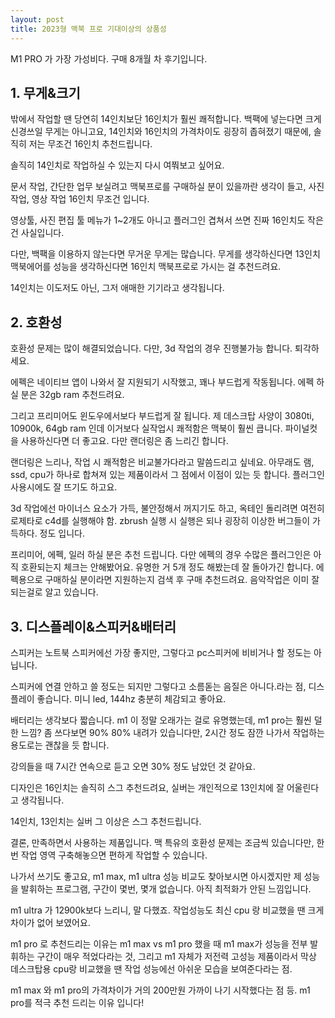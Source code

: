 ```yaml
---
layout: post
title: 2023형 맥북 프로 기대이상의 상품성
---
```


M1 PRO 가 가장 가성비다. 구매 8개월 차 후기입니다.



<h2>1. 무게&크기</h2>
밖에서 작업할 땐 당연히 14인치보단 16인치가 훨씬 쾌적합니다. 백팩에 넣는다면 크게 신경쓰일 무게는 아니고요, 14인치와 16인치의 가격차이도 굉장히 좁혀졌기 때문에, 솔직히 저는 무조건 16인치 추천드립니다. 

솔직히 14인치로 작업하실 수 있는지 다시 여쭤보고 싶어요. 

문서 작업, 간단한 업무 보실려고 맥북프로를 구매하실 분이 있을까란 생각이 들고, 사진 작업, 영상 작업 16인치 무조건 입니다. 

영상툴, 사진 편집 툴 메뉴가 1~2개도 아니고 플러그인 겹쳐서 쓰면 진짜 16인치도 작은 건 사실입니다.

다만, 백팩을 이용하지 않는다면 무거운 무게는 많습니다. 무게를 생각하신다면 13인치 맥북에어를 성능을 생각하신다면 16인치 맥북프로로 가시는 걸 추천드려요. 

14인치는 이도저도 아닌, 그저 애매한 기기라고 생각됩니다.



<h2>2. 호환성</h2>
호환성 문제는 많이 해결되었습니다. 다만, 3d 작업의 경우 진행불가능 합니다. 퇴각하세요. 

에펙은 네이티브 앱이 나와서 잘 지원되기 시작했고, 꽤나 부드럽게 작동됩니다. 에펙 하실 분은 32gb ram 추천드려요. 

그리고 프리미어도 윈도우에서보다 부드럽게 잘 됩니다. 제 데스크탑 사양이 3080ti, 10900k, 64gb ram 인데 이거보다 실작업시 쾌적함은 맥북이 훨씬 큽니다. 파이널컷을 사용하신다면 더 좋고요. 다만 랜더링은 좀 느리긴 합니다.

랜더링은 느리나, 작업 시 쾌적함은 비교불가다라고 말씀드리고 싶네요. 아무래도 램, ssd, cpu가 하나로 합쳐져 있는 제품이라서 그 점에서 이점이 있는 듯 합니다. 플러그인 사용시에도 잘 뜨기도 하고요.

3d 작업에선 마이너스 요소가 가득, 불안정해서 꺼지기도 하고, 옥테인 돌리려면 여전히 로제타로 c4d를 실행해야 함. 
zbrush 실행 시 실행은 되나 굉장히 이상한 버그들이 가득하다. 정도 입니다.

프리미어, 에펙, 일러 하실 분은 추천 드립니다. 다만 에펙의 경우 수많은 플러그인은 아직 호환되는지 체크는 안해봤어요. 유명한 거 5개 정도 해봤는데 잘 돌아가긴 합니다. 에펙용으로 구매하실 분이라면 지원하는지 검색 후 구매 추천드려요. 음악작업은 이미 잘 되는걸로 알고 있습니다.



<h2>3. 디스플레이&스피커&배터리</h2>
스피커는 노트북 스피커에선 가장 좋지만, 그렇다고 pc스피커에 비비거나 할 정도는 아닙니다. 

스피커에 연결 안하고 쓸 정도는 되지만 그렇다고 소름돋는 음질은 아니다.라는 점, 디스플레이 좋습니다. 미니 led, 144hz 충분히 체감되고 좋아요.

배터리는 생각보다 짧습니다. m1 이 정말 오래가는 걸로 유명했는데, m1 pro는 훨씬 덜한 느낌? 좀 쓰다보면 90% 80% 내려가 있습니다만, 2시간 정도 잠깐 나가서 작업하는 용도로는 괜찮을 듯 합니다. 

강의들을 때 7시간 연속으로 듣고 오면 30% 정도 남았던 것 같아요.

디자인은 16인치는 솔직히 스그 추천드려요, 실버는 개인적으로 13인치에 잘 어울린다고 생각됩니다. 

14인치, 13인치는 실버 그 이상은 스그 추천드립니다.

결론, 만족하면서 사용하는 제품입니다. 맥 특유의 호환성 문제는 조금씩 있습니다만, 한 번 작업 영역 구축해놓으면 편하게 작업할 수 있습니다. 

나가서 쓰기도 좋고요, m1 max, m1 ultra 성능 비교도 찾아보시면 아시겠지만 제 성능을 발휘하는 프로그램, 구간이 몇번, 몇개 없습니다. 아직 최적화가 안된 느낌입니다.

m1 ultra 가 12900k보다 느리니, 말 다했죠. 작업성능도 최신 cpu 랑 비교했을 땐 크게 차이가 없어 보였어요. 

m1 pro 로 추천드리는 이유는 m1 max vs m1 pro 했을 때 m1 max가 성능을 전부 발휘하는 구간이 매우 적었다라는 것, 그리고 m1 자체가 저전력 고성능 제품이라서 막상 데스크탑용 cpu랑 비교했을 땐 작업 성능에선 아쉬운 모습을 보여준다라는 점.

m1 max 와 m1 pro의 가격차이가 거의 200만원 가까이 나기 시작했다는 점 등. m1 pro를 적극 추천 드리는 이유 입니다!
